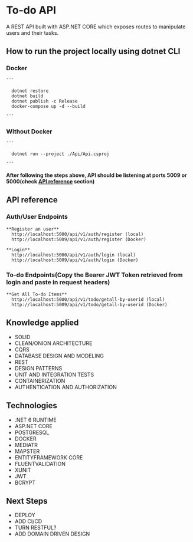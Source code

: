 # To-do API

A REST API built with ASP.NET CORE which exposes routes to manipulate users and their tasks.

## How to run the project locally using dotnet CLI

  ### Docker

    ```

      dotnet restore
      dotnet build
      dotnet publish -c Release
      docker-compose up -d --build

    ```

  ### Without Docker

    ```

      dotnet run --project ./Api/Api.csproj

    ```

  **After following the steps above, API should be listening at ports 5009 or 5000(check [API reference](#api-reference) section)**

## API reference

  ### Auth/User Endpoints

    **Register an user**
      http://localhost:5000/api/v1/auth/register (local)
      http://localhost:5009/api/v1/auth/register (Docker)

    **Login**
      http://localhost:5000/api/v1/auth/login (local)
      http://localhost:5009/api/v1/auth/login (Docker)

  ### To-do Endpoints(Copy the Bearer JWT Token retrieved from login and paste in request headers)

    **Get All To-do Items**
      http://localhost:5000/api/v1/todo/getall-by-userid (local)
      http://localhost:5009/api/v1/todo/getall-by-userid (Docker)

## Knowledge applied

  * SOLID
  * CLEAN/ONION ARCHITECTURE
  * CQRS
  * DATABASE DESIGN AND MODELING
  * REST
  * DESIGN PATTERNS
  * UNIT AND INTEGRATION TESTS
  * CONTAINERIZATION
  * AUTHENTICATION AND AUTHORIZATION

## Technologies

  * .NET 6 RUNTIME
  * ASP.NET CORE
  * POSTGRESQL
  * DOCKER
  * MEDIATR
  * MAPSTER
  * ENTITYFRAMEWORK CORE
  * FLUENTVALIDATION
  * XUNIT
  * JWT
  * BCRYPT

## Next Steps

  * DEPLOY
  * ADD CI/CD
  * TURN RESTFUL?
  * ADD DOMAIN DRIVEN DESIGN


